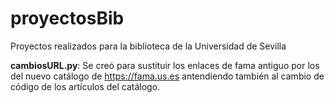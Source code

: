# proyectosBib
Proyectos realizados para la biblioteca de la Universidad de Sevilla

**cambiosURL.py**: Se creó para sustituir los enlaces de fama antiguo por los del nuevo catálogo de https://fama.us.es antendiendo también al cambio de código de los artículos del catálogo.
